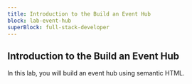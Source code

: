 ```yaml
---
title: Introduction to the Build an Event Hub
block: lab-event-hub
superBlock: full-stack-developer
---
```


## Introduction to the Build an Event Hub

In this lab, you will build an event hub using semantic HTML.
